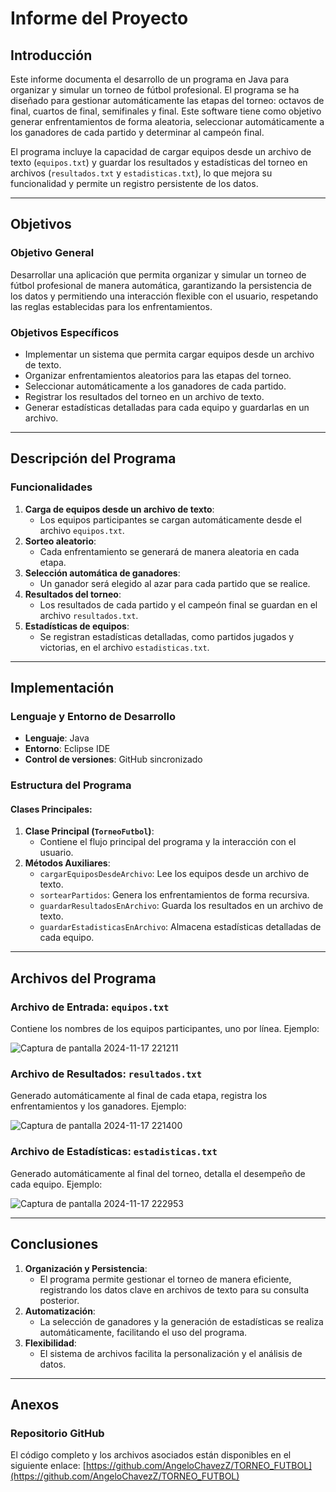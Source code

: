 # Informe del Proyecto

## Introducción

Este informe documenta el desarrollo de un programa en Java para organizar y simular un torneo de fútbol profesional. El programa se ha diseñado para gestionar automáticamente las etapas del torneo: octavos de final, cuartos de final, semifinales y final. Este software tiene como objetivo generar enfrentamientos de forma aleatoria, seleccionar automáticamente a los ganadores de cada partido y determinar al campeón final.

El programa incluye la capacidad de cargar equipos desde un archivo de texto (`equipos.txt`) y guardar los resultados y estadísticas del torneo en archivos (`resultados.txt` y `estadisticas.txt`), lo que mejora su funcionalidad y permite un registro persistente de los datos.

---

## Objetivos

### Objetivo General
Desarrollar una aplicación que permita organizar y simular un torneo de fútbol profesional de manera automática, garantizando la persistencia de los datos y permitiendo una interacción flexible con el usuario, respetando las reglas establecidas para los enfrentamientos.

### Objetivos Específicos
- Implementar un sistema que permita cargar equipos desde un archivo de texto.
- Organizar enfrentamientos aleatorios para las etapas del torneo.
- Seleccionar automáticamente a los ganadores de cada partido.
- Registrar los resultados del torneo en un archivo de texto.
- Generar estadísticas detalladas para cada equipo y guardarlas en un archivo.

---

## Descripción del Programa

### Funcionalidades
1. **Carga de equipos desde un archivo de texto**:
   - Los equipos participantes se cargan automáticamente desde el archivo `equipos.txt`.
2. **Sorteo aleatorio**:
   - Cada enfrentamiento se generará de manera aleatoria en cada etapa.
3. **Selección automática de ganadores**:
   - Un ganador será elegido al azar para cada partido que se realice.
4. **Resultados del torneo**:
   - Los resultados de cada partido y el campeón final se guardan en el archivo `resultados.txt`.
5. **Estadísticas de equipos**:
   - Se registran estadísticas detalladas, como partidos jugados y victorias, en el archivo `estadisticas.txt`.

---

## Implementación

### Lenguaje y Entorno de Desarrollo
- **Lenguaje**: Java
- **Entorno**: Eclipse IDE
- **Control de versiones**: GitHub sincronizado

### Estructura del Programa

#### Clases Principales:
1. **Clase Principal (`TorneoFutbol`)**:
   - Contiene el flujo principal del programa y la interacción con el usuario.
2. **Métodos Auxiliares**:
   - `cargarEquiposDesdeArchivo`: Lee los equipos desde un archivo de texto.
   - `sortearPartidos`: Genera los enfrentamientos de forma recursiva.
   - `guardarResultadosEnArchivo`: Guarda los resultados en un archivo de texto.
   - `guardarEstadisticasEnArchivo`: Almacena estadísticas detalladas de cada equipo.
     

---

## Archivos del Programa

### Archivo de Entrada: `equipos.txt`
Contiene los nombres de los equipos participantes, uno por línea. Ejemplo:


![Captura de pantalla 2024-11-17 221211](https://github.com/user-attachments/assets/d9d7cbc5-b68e-484e-86f5-956f5348d90f)


### Archivo de Resultados: `resultados.txt`
Generado automáticamente al final de cada etapa, registra los enfrentamientos y los ganadores. Ejemplo:


![Captura de pantalla 2024-11-17 221400](https://github.com/user-attachments/assets/a2a6ebbe-d3f3-4f6f-b8d3-590f3f5813cd)


### Archivo de Estadísticas: `estadisticas.txt`
Generado automáticamente al final del torneo, detalla el desempeño de cada equipo. Ejemplo:

![Captura de pantalla 2024-11-17 222953](https://github.com/user-attachments/assets/4a8bcb1c-8c0e-48fb-9895-685d1ebf2021)


---

## Conclusiones

1. **Organización y Persistencia**:
   - El programa permite gestionar el torneo de manera eficiente, registrando los datos clave en archivos de texto para su consulta posterior.
2. **Automatización**:
   - La selección de ganadores y la generación de estadísticas se realiza automáticamente, facilitando el uso del programa.
3. **Flexibilidad**:
   - El sistema de archivos facilita la personalización y el análisis de datos.

---

## Anexos

### Repositorio GitHub
El código completo y los archivos asociados están disponibles en el siguiente enlace:
[https://github.com/AngeloChavezZ/TORNEO_FUTBOL](https://github.com/AngeloChavezZ/TORNEO_FUTBOL)

